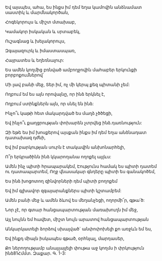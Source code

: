 Եվ այսպես, ահա, ես ինքս իմ դեմ եղա կամովին անձնամատ սաստիկ և մարմնակործան,


Հոգեկորույս և միշտ մտախաբ,


Կամակոր իսկական և սրտաբեկ,


Ուշագնաց և խելակորույս,


Զգայազուրկ և իմաստասպառ,


Հայրատես և եղեռնալուր:


Ես ամեն կողմից բռնված ամբողջովին մահաբեր երկունքի բորբոքումներով՝


Մի լավ բանի մեջ, Տեր իմ, ոչ մի կերպ քեզ պիտանի չեմ:


Ողբում եմ ես այն որովայնը, որ ինձ երկնել է,


Ողբում ստինքներն այն, որ սնել են ինձ:


Ինչո՞ւ կաթի հետ մակարդված ես մաղձ չծծեցի,


Եվ ինչո՞ւ քաղցրության փոխարեն չտրվեց ինձ.դառնություն:


Զի եթե ես իմ խոսքերով այսքան ինքս իմ դեմ եղա անձնադատ դատախազ դժնի,


Եվ իմ բարկության սուրն է տակավին անխոնարհելի,


Ո՞ր երկրածինն ինձ կկարողանա ողոքել այլևս:


Ամեն ինչ պիտի հրապարակեմ, Էությունս համակ ես պիտի դատեմ ու դատապարտեմ, Ողջ վնասակար գնդերը պիտի ես գանակոծեմ,


Ես ինձ խոցոտող զինվորների դեմ պիտի բողոքեմ


Եվ իմ գլխավոր զգայարանքներս պիտի կշտամբեմ:


Ամեն բանի մեջ և ամեն ձևով ես մեղանչեցի, ողորմի՜ր, գթա՛ծ:


Նոր չէ, որ գտար հանցապարտության մառախուղն իմ մեջ,


Այլ նույնն եմ հավետ, միշտ նույն արատով հանցապարտության


Անկարկատելի ձորձով սխալված` անփոփոխելի քո առջևն եմ ես,


Եվ ինքդ միայն իսկապես գթած, օրհնյալ, մարդասեր,


Քո ներողությամբ անայլայլելի փութա աջ կողմս ի փրկություն ինձ81Հմմտ. Զաքար. Գ. 1-3: